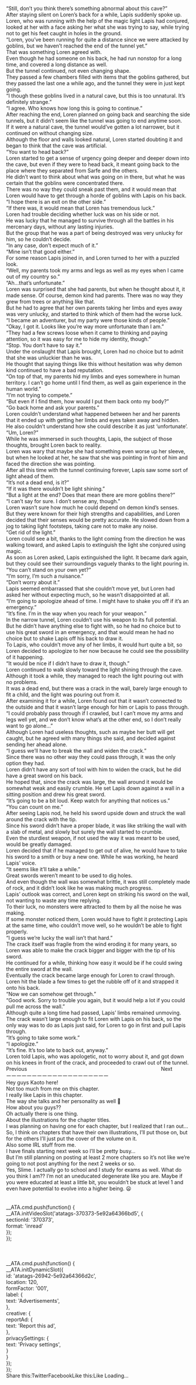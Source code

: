 <br/>
“Still, don’t you think there’s something abnormal about this cave?”<br/>
After staying silent on Loren’s back for a while, Lapis suddenly spoke up.<br/>
Loren, who was running with the help of the magic light Lapis had conjured, looked at her with a face asking her what she was trying to say, while trying not to get his feet caught in holes in the ground.<br/>
“Loren, you’ve been running for quite a distance since we were attacked by goblins, but we haven’t reached the end of the tunnel yet.”<br/>
That was something Loren agreed with.<br/>
Even though he had someone on his back, he had run nonstop for a long time, and covered a long distance as well.<br/>
But the tunnel continued, not even changing shape.<br/>
They passed a few chambers filled with items that the goblins gathered, but they passed the last one a while ago, and the tunnel they were in just kept going.<br/>
“I though these goblins lived in a natural cave, but this is too unnatural. It’s definitely strange.”<br/>
“I agree. Who knows how long this is going to continue.”<br/>
After reaching the end, Loren planned on going back and searching the side tunnels, but it didn’t seem like the tunnel was going to end anytime soon.<br/>
If it were a natural cave, the tunnel would’ve gotten a lot narrower, but it continued on without changing size.<br/>
Although the floor and walls looked natural, Loren started doubting it and began to think that the cave was artificial.<br/>
“You want to head back?”<br/>
Loren started to get a sense of urgency going deeper and deeper down into the cave, but even if they were to head back, it meant going back to the place where they separated from Sarfe and the others.<br/>
He didn’t want to think about what was going on in there, but what he was certain that the goblins were concentrated there.<br/>
There was no way they could sneak past them, and it would mean that Loren would have to get through a horde of goblins with Lapis on his back.<br/>
“I hope there is an exit on the other side.”<br/>
“If there was, it would mean that Loren has tremendous luck.”<br/>
Loren had trouble deciding whether luck was on his side or not.<br/>
He was lucky that he managed to survive through all the battles in his mercenary days, without any lasting injuries.<br/>
But the group that he was a part of being destroyed was very unlucky for him, so he couldn’t decide.<br/>
“In any case, don’t expect much of it.”<br/>
“Mine isn’t that good either.”<br/>
For some reason Lapis joined in, and Loren turned to her with a puzzled look.<br/>
“Well, my parents took my arms and legs as well as my eyes when I came out of my country so.”<br/>
“Ah…that’s unfortunate.”<br/>
Loren was surprised that she had parents, but when he thought about it, it made sense. Of course, demon kind had parents. There was no way they grew from trees or anything like that.<br/>
But he had to agree that her own parents taking her limbs and eyes away was very unlucky, and started to think which of them had the worse luck.<br/>
“I became an adventurer, but my party were those kinds of people.”<br/>
 “Okay, I got it. Looks like you’re way more unfortunate than I am.”<br/>
“They had a few screws loose when it came to thinking and paying attention, so it was easy for me to hide my identity, though.”<br/>
 “Stop. You don’t have to say it.”<br/>
Under the onslaught that Lapis brought, Loren had no choice but to admit that she was unluckier than he was.<br/>
He thought that saying things like this without hesitation was why demon kind continued to have a bad reputation.<br/>
“On top of that, my parents hid my limbs and eyes somewhere in human territory. I can’t go home until I find them, as well as gain experience in the human world.”<br/>
“I’m not trying to compete.”<br/>
“But even if I find them, how would I put them back onto my body?”<br/>
“Go back home and ask your parents.”<br/>
Loren couldn’t understand what happened between her and her parents that it ended up with getting her limbs and eyes taken away and hidden.<br/>
He also couldn’t understand how she could describe it as just ‘unfortunate’.<br/>
“Um, Loren?”<br/>
While he was immersed in such thoughts, Lapis, the subject of those thoughts, brought Loren back to reality.<br/>
Loren was wary that maybe she had something even worse up her sleeve, but when he looked at her, he saw that she was pointing in front of him and faced the direction she was pointing.<br/>
After all this time with the tunnel continuing forever, Lapis saw some sort of light ahead of them.<br/>
“It’s not a dead end, is it?”<br/>
“If it was there wouldn’t be light shining.”<br/>
“But a light at the end? Does that mean there are more goblins there?”<br/>
“I can’t say for sure. I don’t sense any, though.”<br/>
Loren wasn’t sure how much he could depend on demon kind’s senses.<br/>
But they were known for their high strengths and capabilities, and Loren decided that their senses would be pretty accurate. He slowed down from a jog to taking light footsteps, taking care not to make any noise.<br/>
“Get rid of the light.”<br/>
Loren could see a bit, thanks to the light coming from the direction he was walking toward, and asked Lapis to extinguish the light she conjured using magic.<br/>
As soon as Loren asked, Lapis extinguished the light. It became dark again, but they could see their surroundings vaguely thanks to the light pouring in.<br/>
“You can’t stand on your own yet?”<br/>
“I’m sorry, I’m such a nuisance.”<br/>
“Don’t worry about it.”<br/>
Lapis seemed embarrassed that she couldn’t move yet, but Loren had asked her without expecting much, so he wasn’t disappointed at all.<br/>
“I’m going to apologize ahead of time. I might have to shake you off if it’s an emergency.”<br/>
“It’s fine. I’m in the way when you reach for your weapon.”<br/>
In the narrow tunnel, Loren couldn’t use his weapon to its full potential.<br/>
But he didn’t have anything else to fight with, so he had no choice but to use his great sword in an emergency, and that would mean he had no choice but to shake Lapis off his back to draw it.<br/>
To Lapis, who couldn’t move any of her limbs, it would hurt quite a bit, so Loren decided to apologize to her now because he could see the possibility of it happening.<br/>
“It would be nice if I didn’t have to draw it, though.”<br/>
Loren continued to walk slowly toward the light shining through the cave.<br/>
Although it took a while, they managed to reach the light pouring out with no problems.<br/>
It was a dead end, but there was a crack in the wall, barely large enough to fit a child, and the light was pouring out from it.<br/>
After examining it for a while, Loren found out that it wasn’t connected to the outside and that it wasn’t large enough for him or Lapis to pass through.<br/>
“I could probably pass through if I crawled, but I can’t move my arms and legs well yet, and we don’t know what’s at the other end, so I don’t really want to go alone…”<br/>
Although Loren had useless thoughts, such as maybe her butt will get caught, but he agreed with many things she said, and decided against sending her ahead alone.<br/>
“I guess we’ll have to break the wall and widen the crack.”<br/>
Since there was no other way they could pass through, it was the only option they had.<br/>
Loren didn’t have any sort of tool with him to widen the crack, but he did have a great sword on his back.<br/>
He hoped that, since the crack was large, the wall around it would be somewhat weak and easily crumble. He set Lapis down against a wall in a sitting position and drew his great sword.<br/>
“It’s going to be a bit loud. Keep watch for anything that notices us.”<br/>
“You can count on me.”<br/>
After seeing Lapis nod, he held his sword upside down and struck the wall around the crack with the tip.<br/>
Since his sword didn’t have a proper blade, it was like striking the wall with a slab of metal, and slowly but surely the wall started to crumble.<br/>
Even the sturdiest weapon, if not used the way it was meant to be used, would be greatly damaged.<br/>
Loren decided that if he managed to get out of alive, he would have to take his sword to a smith or buy a new one. While he was working, he heard Lapis’ voice.<br/>
“It seems like it’ll take a while.”<br/>
Great swords weren’t meant to be used to dig holes.<br/>
And even though the wall was somewhat brittle, it was still completely made of rock, and it didn’t look like he was making much progress.<br/>
Lapis’ outlook was correct, and Loren kept on striking his sword on the wall, not wanting to waste any time replying.<br/>
To their luck, no monsters were attracted to them by all the noise he was making.<br/>
If some monster noticed them, Loren would have to fight it protecting Lapis at the same time, who couldn’t move well, so he wouldn’t be able to fight properly.<br/>
“I guess we’re lucky the wall isn’t that hard.”<br/>
The crack itself was fragile from the wind eroding it for many years, so Loren was able to make the crack bigger and bigger with the tip of his sword.<br/>
He continued for a while, thinking how easy it would be if he could swing the entire sword at the wall.<br/>
Eventually the crack became large enough for Loren to crawl through.<br/>
Loren hit the blade a few times to get the rubble off of it and strapped it onto his back.<br/>
“Now we can somehow get through.”<br/>
“Good work. Sorry to trouble you again, but it would help a lot if you could pull me across the wall.”<br/>
Although quite a long time had passed, Lapis’ limbs remained unmoving.<br/>
The crack wasn’t large enough to fit Loren with Lapis on his back, so the only way was to do as Lapis just said, for Loren to go in first and pull Lapis through.<br/>
“It’s going to take some work.”<br/>
“I apologize.”<br/>
“It’s fine. It’s too late to back out, anyway.”<br/>
Loren told Lapis, who was apologetic, not to worry about it, and got down on his knees in front of the crack, and proceeded to crawl out of the tunnel. <br/>
Previous                                                                                             Next<br/>
ーーーーーーーーーーーーーーーーーーーー<br/>
Hey guys Kaoto here!<br/>
Not too much from me on this chapter.<br/>
I really like Lapis in this chapter.<br/>
The way she talks and her personality as well 🙂<br/>
How about you guys??<br/>
Oh actually there is one thing.<br/>
About the illustrations for the chapter titles.<br/>
I was planning on having one for each chapter, but I realized that I ran out…<br/>
So, I think on chapters that have their own illustrations, I’ll put those on, but for the others I’ll just put the cover of the volume on it.<br/>
Also some IRL stuff from me.<br/>
I have finals starting next week so I’ll be pretty busy…<br/>
But I’m still planning on posting at least 2 more chapters so it’s not like we’re going to not post anything for the next 2 weeks or so.<br/>
Yes, Slime. I actually go to school and I study for exams as well. What do you think I am?? I’m not an uneducated degenerate like you are. Maybe if you were educated at least a little bit, you wouldn’t be stuck at level 1 and even have potential to evolve into a higher being. 😦<br/>
<br/>
<br/>
            __ATA.cmd.push(function() {<br/>
                __ATA.initVideoSlot('atatags-370373-5e92a64366bd5', {<br/>
                    sectionId: '370373',<br/>
                    format: 'inread'<br/>
                });<br/>
            });<br/>
        <br/>
 <br/>
<br/>
				__ATA.cmd.push(function() {<br/>
					__ATA.initDynamicSlot({<br/>
						id: 'atatags-26942-5e92a64366d2c',<br/>
						location: 120,<br/>
						formFactor: '001',<br/>
						label: {<br/>
							text: 'Advertisements',<br/>
						},<br/>
						creative: {<br/>
							reportAd: {<br/>
								text: 'Report this ad',<br/>
							},<br/>
							privacySettings: {<br/>
								text: 'Privacy settings',<br/>
							}<br/>
						}<br/>
					});<br/>
				});<br/>
			Share this:TwitterFacebookLike this:Like Loading...<br/>
<br/>
 
